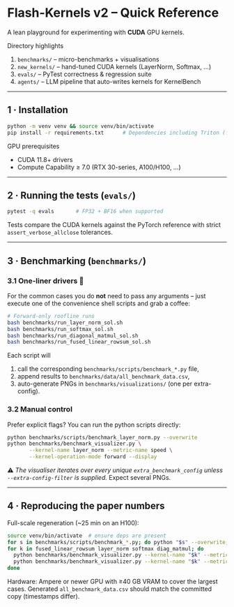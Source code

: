 # Flash-Kernels v2 – Quick Reference

A lean playground for experimenting with **CUDA** GPU kernels.

Directory highlights
1. `benchmarks/` – micro-benchmarks + visualisations
2. `new_kernels/` – hand-tuned CUDA kernels (LayerNorm, Softmax, …)
3. `evals/` – PyTest correctness & regression suite
4. `agents/` – LLM pipeline that auto-writes kernels for KernelBench

---
## 1 · Installation
```bash
python -m venv venv && source venv/bin/activate
pip install -r requirements.txt      # Dependencies including Triton (for benchmarking), PyTorch, plotting libs
```
GPU prerequisites
* CUDA 11.8+ drivers
* Compute Capability ≥ 7.0 (RTX 30-series, A100/H100, …)

---
## 2 · Running the tests (`evals/`)
```bash
pytest -q evals       # FP32 + BF16 when supported
```
Tests compare the CUDA kernels against the PyTorch reference with strict
`assert_verbose_allclose` tolerances.

---
## 3 · Benchmarking (`benchmarks/`)
### 3.1  One-liner drivers  🚀
For the common cases you do **not** need to pass any arguments – just execute
one of the convenience shell scripts and grab a coffee:
```bash
# Forward-only roofline runs
bash benchmarks/run_layer_norm_sol.sh
bash benchmarks/run_softmax_sol.sh
bash benchmarks/run_diagonal_matmul_sol.sh
bash benchmarks/run_fused_linear_rowsum_sol.sh
```
Each script will
1. call the corresponding `benchmarks/scripts/benchmark_*.py` file,
2. append results to `benchmarks/data/all_benchmark_data.csv`,
3. auto-generate PNGs in `benchmarks/visualizations/` (one per extra-config).

### 3.2  Manual control
Prefer explicit flags?  You can run the python scripts directly:
```bash
python benchmarks/scripts/benchmark_layer_norm.py --overwrite
python benchmarks/benchmark_visualizer.py \
       --kernel-name layer_norm --metric-name speed \
       --kernel-operation-mode forward --display
```
⚠️  *The visualiser iterates over every unique `extra_benchmark_config` unless
`--extra-config-filter` is supplied.*  Expect several PNGs.

---
## 4 · Reproducing the paper numbers
Full-scale regeneration (~25 min on an H100):
```bash
source venv/bin/activate  # ensure deps are present
for s in benchmarks/scripts/benchmark_*.py; do python "$s" --overwrite; done
for k in fused_linear_rowsum layer_norm softmax diag_matmul; do
  python benchmarks/benchmark_visualizer.py --kernel-name "$k" --metric-name speed
  python benchmarks/benchmark_visualizer.py --kernel-name "$k" --metric-name memory || true
done
```
Hardware: Ampere or newer GPU with ≥40 GB VRAM to cover the largest cases.
Generated `all_benchmark_data.csv` should match the committed copy (timestamps differ).
